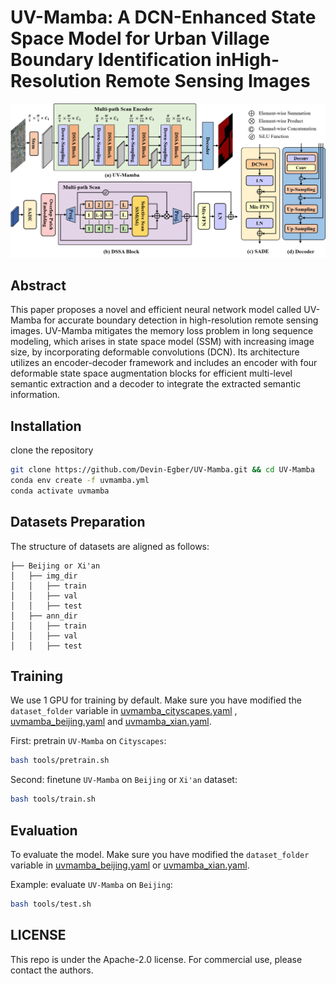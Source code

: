 # UV-Mamba: A DCN-Enhanced State Space Model for Urban Village Boundary Identification inHigh-Resolution Remote Sensing Images

<p align="center">
    <img src="asserts/architecture.png">
</p>

## Abstract

This paper proposes a novel and efficient neural network model called UV-Mamba for accurate boundary detection in high-resolution remote sensing
images. UV-Mamba mitigates the memory loss problem in long
sequence modeling, which arises in state space model (SSM) with
increasing image size, by incorporating deformable convolutions
(DCN). Its architecture utilizes an encoder-decoder framework
and includes an encoder with four deformable state space
augmentation blocks for efficient multi-level semantic extraction
and a decoder to integrate the extracted semantic information.


## Installation

clone the repository

```bash
git clone https://github.com/Devin-Egber/UV-Mamba.git && cd UV-Mamba
conda env create -f uvmamba.yml
conda activate uvmamba
```


## Datasets Preparation

The structure of datasets are aligned as follows:

```
├── Beijing or Xi'an
│   ├── img_dir
│   │   ├── train
│   │   ├── val
│   │   ├── test
│   ├── ann_dir
│   │   ├── train
│   │   ├── val
│   │   ├── test
```


## Training

We use 1 GPU for training by default. Make sure you have modified the `dataset_folder` variable in [uvmamba_cityscapes.yaml](config/uv/uvmamba_cityscapes.yaml) , [uvmamba_beijing.yaml](config/uv/uvmamba_beijing.yaml) and  [uvmamba_xian.yaml](config/uv/uvmamba_beijing.yaml).    

First: pretrain ```UV-Mamba``` on ```Cityscapes```:

```bash
bash tools/pretrain.sh
```
Second: finetune ```UV-Mamba``` on ```Beijing``` or ```Xi'an``` dataset:

```bash
bash tools/train.sh
```

## Evaluation
To evaluate the model. Make sure you have modified the `dataset_folder` variable in [uvmamba_beijing.yaml](config/uv/uvmamba_beijing.yaml) or [uvmamba_xian.yaml](config/uv/uvmamba_beijing.yaml).    

Example: evaluate ```UV-Mamba``` on ```Beijing```:

```bash
bash tools/test.sh
```

## LICENSE

This repo is under the Apache-2.0 license. For commercial use, please contact the authors. 


























